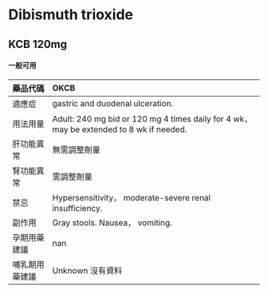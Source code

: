 # Dibismuth trioxide

## KCB 120mg

#### 一般可用

| 藥品代碼       | OKCB                                                                                    |
|:---------------|:----------------------------------------------------------------------------------------|
| 適應症         | gastric and duodenal ulceration.                                                        |
| 用法用量       | Adult: 240 mg bid or 120 mg 4 times daily for 4 wk， may be extended to 8 wk if needed. |
| 肝功能異常     | 無需調整劑量                                                                            |
| 腎功能異常     | 需調整劑量                                                                              |
| 禁忌           | Hypersensitivity， moderate-severe renal insufficiency.                                 |
| 副作用         | Gray stools. Nausea， vomiting.                                                         |
| 孕期用藥建議   | nan                                                                                     |
| 哺乳期用藥建議 | Unknown 沒有資料                                                                        |

